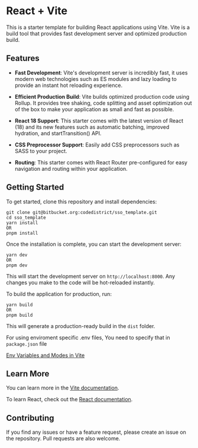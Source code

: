 # React + Vite

This is a starter template for building React applications using Vite. Vite is a build tool that provides fast development server and optimized production build.

## Features

- **Fast Development**: Vite's development server is incredibly fast, it uses modern web technologies such as ES modules and lazy loading to provide an instant hot reloading experience.

- **Efficient Production Build**: Vite builds optimized production code using Rollup. It provides tree shaking, code splitting and asset optimization out of the box to make your application as small and fast as possible.

- **React 18 Support**: This starter comes with the latest version of React (18) and its new features such as automatic batching, improved hydration, and startTransition() API.

- **CSS Preprocessor Support**: Easily add CSS preprocessors such as SASS to your project.

- **Routing**: This starter comes with React Router pre-configured for easy navigation and routing within your application.

## Getting Started

To get started, clone this repository and install dependencies:

```
git clone git@bitbucket.org:codedistrict/sso_template.git
cd sso_template
yarn install
OR
pnpm install
```

Once the installation is complete, you can start the development server:

```
yarn dev
OR
pnpm dev
```

This will start the development server on `http://localhost:8000`. Any changes you make to the code will be hot-reloaded instantly.

To build the application for production, run:

```
yarn build
OR
pnpm build
```

This will generate a production-ready build in the `dist` folder.

For using enviroment specific .env files, You need to specify that in `package.json` file

[Env Variables and Modes in Vite](https://vitejs.dev/guide/env-and-mode.html)

## Learn More

You can learn more in the [Vite documentation](https://vitejs.dev/guide/).

To learn React, check out the [React documentation](https://react.dev/learn).

## Contributing

If you find any issues or have a feature request, please create an issue on the repository. Pull requests are also welcome.
